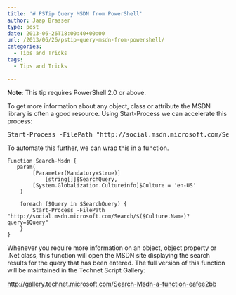 ```yaml
---
title: '# PSTip Query MSDN from PowerShell'
author: Jaap Brasser
type: post
date: 2013-06-26T18:00:40+00:00
url: /2013/06/26/pstip-query-msdn-from-powershell/
categories:
  - Tips and Tricks
tags:
  - Tips and Tricks

---
```

**Note**: This tip requires PowerShell 2.0 or above.

To get more information about any object, class or attribute the MSDN library is often a good resource. Using Start-Process we can accelerate this process:

<pre class="brush: powershell; title: ; notranslate" title="">Start-Process -FilePath "http://social.msdn.microsoft.com/Search/en-US?query=Excel.Application"
</pre>

To automate this further, we can wrap this in a function.

```
Function Search-Msdn {
   param(
        [Parameter(Mandatory=$true)]
            [string[]]$SearchQuery,
        [System.Globalization.Cultureinfo]$Culture = 'en-US'
    )

	foreach ($Query in $SearchQuery) {
    	Start-Process -FilePath "http://social.msdn.microsoft.com/Search/$($Culture.Name)?query=$Query"
	}
}
```

Whenever you require more information on an object, object property or .Net class, this function will open the MSDN site displaying the search results for the query that has been entered. The full version of this function will be maintained in the Technet Script Gallery:

<http://gallery.technet.microsoft.com/Search-Msdn-a-function-eafee2bb>